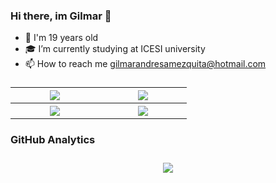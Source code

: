 ### Hi there, im Gilmar 👋
<div>
  <ul>
    <li>🧑 I'm 19 years old</li>
    <li>🎓 I’m currently studying at ICESI university </li>
    <li>📫 How to reach me <a href="mailto:gilmarandresamezquita@hotmail.com">gilmarandresamezquita@hotmail.com</a></li>
  </ul>
</div>

###
<div>
    <table class="default" align="center">
        <tr>
            <th width="125"><img src="https://cdn.jsdelivr.net/gh/devicons/devicon/icons/java/java-original.svg"/></th>
            <th width="125"><img src="https://cdn.jsdelivr.net/gh/devicons/devicon/icons/javascript/javascript-original.svg"/></th>
        </tr>
        <tr>
            <th width="125"><img src="https://cdn.jsdelivr.net/gh/devicons/devicon/icons/visualstudio/visualstudio-plain.svg"/></th>
            <th width="125"><img src="https://cdn.jsdelivr.net/gh/devicons/devicon/icons/vscode/vscode-original.svg"/></th> 
        </tr>
    </table>
</div>

### GitHub Analytics

<div align="center">
  <img src="https://github-readme-stats.vercel.app/api?username=GilmarAmezquita&show_icons=true&theme=tokyonight" style="Margin-top:10px;">
</div>
